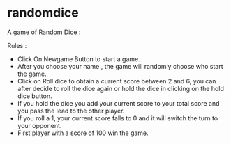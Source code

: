 # randomdice
A game of Random Dice : 

Rules : 

- Click On Newgame Button to start a game.
- After you choose your name , the game will randomly choose who start the game.
- Click on Roll dice to obtain a current score between 2 and 6, you can after decide to roll the dice again or hold the dice in clicking on the hold dice button.
- If you hold the dice you add your current score to your total score and you pass the lead to the other player.
- If you roll a 1, your current score falls to 0 and it will switch the turn to your opponent.
- First player with a score of 100 win the game.
